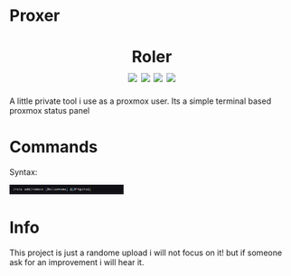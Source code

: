 # Proxer
<h1 align="center">
    Roler
    <br>
    <div align="center">
    <img src="https://img.shields.io/badge/Python-3.10.6-blue" align="center"/>
    <img src="https://img.shields.io/badge/proxmoxer-2.0.1-orange" align="center"/>
    <img src="https://img.shields.io/badge/Developing-Active-brightgreen" align="center"/>
    <img src="https://img.shields.io/badge/Version-1.0-green" align="center"/>
    </div>
</h1>

A little private tool i use as a proxmox user. Its a simple terminal based proxmox status panel

# Commands

Syntax:


<img src="https://raw.githubusercontent.com/AIO-Develope/roler/main/images/cmd.PNG" width="40%" height="40%"/>

# Info

This project is just a randome upload i will not focus on it! but if someone ask for an improvement i will hear it.
